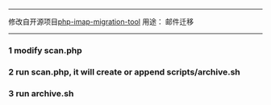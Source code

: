 ------
修改自开源项目[php-imap-migration-tool][1]
用途： 邮件迁移

------
### 1 modify scan.php
### 2 run scan.php, it will create or append scripts/archive.sh
### 3 run archive.sh


  [1]: http://sourceforge.net/projects/phpimapmigrationtool/